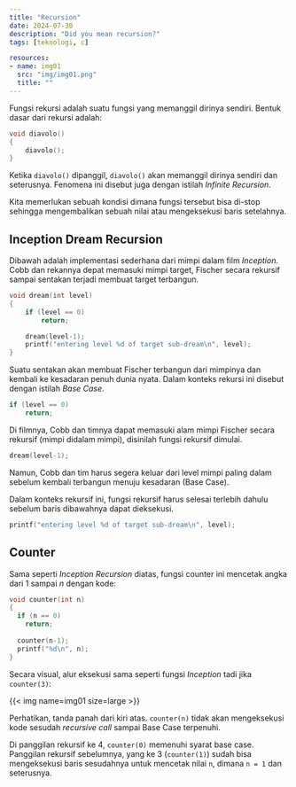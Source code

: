 ```yaml
---
title: "Recursion"
date: 2024-07-30
description: "Did you mean recursion?"
tags: [teknologi, c]

resources:
- name: img01
  src: "img/img01.png"
  title: ""
---
```


Fungsi rekursi adalah suatu fungsi yang memanggil dirinya sendiri. Bentuk dasar dari rekursi adalah:

```c
void diavolo()
{
	diavolo();
}
```

Ketika `diavolo()` dipanggil, `diavolo()` akan memanggil dirinya sendiri dan seterusnya. Fenomena ini disebut juga dengan istilah *Infinite Recursion*.

Kita memerlukan sebuah kondisi dimana fungsi tersebut bisa di-stop sehingga mengembalikan sebuah nilai atau mengeksekusi baris setelahnya.

## Inception Dream Recursion

Dibawah adalah implementasi sederhana dari mimpi dalam film *Inception*. Cobb dan rekannya depat memasuki mimpi target, Fischer secara rekursif sampai sentakan terjadi membuat target terbangun.

```c
void dream(int level)
{
	if (level == 0)
		return;

	dream(level-1);
	printf("entering level %d of target sub-dream\n", level);
}
```

Suatu sentakan akan membuat Fischer terbangun dari mimpinya dan kembali ke kesadaran penuh dunia nyata. Dalam konteks rekursi ini disebut dengan istilah *Base Case*.

```c
if (level == 0)
	return;
```

Di filmnya, Cobb dan timnya dapat memasuki alam mimpi Fischer secara rekursif (mimpi didalam mimpi), disinilah fungsi rekursif dimulai.

```c
dream(level-1);
```

Namun, Cobb dan tim harus segera keluar dari level mimpi paling dalam sebelum kembali terbangun menuju kesadaran (Base Case).

Dalam konteks rekursif ini, fungsi rekursif harus selesai terlebih dahulu sebelum baris dibawahnya dapat dieksekusi.

```c
printf("entering level %d of target sub-dream\n", level);
```

## Counter

Sama seperti *Inception Recursion* diatas, fungsi counter ini mencetak angka dari 1 sampai *n* dengan kode:

```c
void counter(int n)
{
  if (n == 0)
    return;
  
  counter(n-1);
  printf("%d\n", n);
}
```

Secara visual, alur eksekusi sama seperti fungsi *Inception* tadi jika `counter(3)`:

{{< img name=img01 size=large >}}

Perhatikan, tanda panah dari kiri atas. `counter(n)` tidak akan mengeksekusi kode sesudah *recursive call* sampai Base Case terpenuhi.

Di panggilan rekursif ke 4, `counter(0)` memenuhi syarat base case. Panggilan rekursif sebelumnya, yang ke 3 (`counter(1)`) sudah bisa mengeksekusi baris sesudahnya untuk mencetak nilai `n`, dimana `n = 1` dan seterusnya.